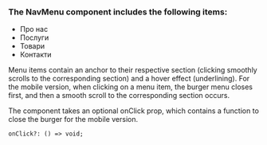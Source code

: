### The NavMenu component includes the following items: 

 * Про нас 
 * Послуги 
 * Товари 
 * Контакти 

Menu items contain an anchor to their respective section (clicking smoothly scrolls to the corresponding section) and a hover effect (underlining). 
For the mobile version, when clicking on a menu item, the burger menu closes first, and then a smooth scroll to the corresponding section occurs.

The component takes an optional onClick prop, which contains a function to close the burger for the mobile version.

```
onClick?: () => void;
```